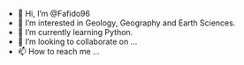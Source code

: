 - 👋 Hi, I’m @Fafido96
- 👀 I’m interested in Geology, Geography and Earth Sciences.
- 🌱 I’m currently learning Python.
- 💞️ I’m looking to collaborate on ...
- 📫 How to reach me ...

<!---
Fafido96/Fafido96 is a ✨ special ✨ repository because its `README.md` (this file) appears on your GitHub profile.
You can click the Preview link to take a look at your changes.
--->
